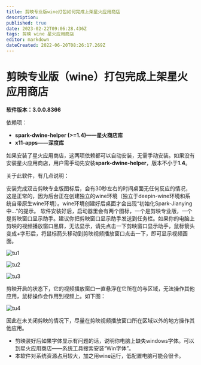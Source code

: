 ```yaml
---
title: 剪映专业版wine打包如何完成上架星火应用商店
description: 
published: true
date: 2023-02-22T09:06:28.436Z
tags: 剪映 wine 星火应用商店
editor: markdown
dateCreated: 2022-06-20T08:26:17.269Z
---
```


# 剪映专业版（wine）打包完成上架星火应用商店

**软件版本：3.0.0.8366**

依赖项：

- **spark-dwine-helper (>=1.4)——星火商店库**
- **x11-apps——深度库**

如果安装了星火应用商店，这两项依赖都可以自动安装，无需手动安装。如果没有安装星火应用商店，用户需手动先安装**spark-dwine-helper**，版本不小于**1.4**。

关于此软件，有几点说明：

安装完成双击剪映专业版图标后，会有30秒左右的时间桌面无任何反应的情况，这是正常的，因为后台正在创建独立的wine环境（独立于deepin-wine环境和系统自带原生wine环境）。wine环境创建好后桌面才会出现“初始化Spark-Jianying中...”的提示。
软件安装好后，启动器里会有两个图标，一个是剪映专业版，一个是剪映窗口显示助手。建议你把剪映窗口显示助手发送到任务栏。如果你的电脑上剪映的视频播放窗口黑屏，无法显示，请先点击一下剪映窗口显示助手，鼠标箭头变成+字形后，将鼠标箭头移动到剪映视频播放窗口点击一下，即可显示视频画面。

![tu1](https://storage.deepin.org/thread/20220606235019985_%E6%88%AA%E5%9B%BE_%E9%80%89%E6%8B%A9%E5%8C%BA%E5%9F%9F_20220606232304.png)

![tu2](https://storage.deepin.org/thread/202206062351096991_%E6%88%AA%E5%9B%BE_%E9%80%89%E6%8B%A9%E5%8C%BA%E5%9F%9F_20220606233243.png)

![tu3](https://storage.deepin.org/thread/202206062350383701_%E5%BD%95%E5%B1%8F_%E9%80%89%E6%8B%A9%E5%8C%BA%E5%9F%9F_20220606233011.gif)

剪映开启的状态下，它的视频播放窗口一直悬浮在它所在的与区域，无法操作其他应用，鼠标操作会作用到视频上。如下图：

![tu4](https://storage.deepin.org/thread/202206062358025631_%E5%BD%95%E5%B1%8F_%E9%80%89%E6%8B%A9%E5%8C%BA%E5%9F%9F_20220606235446.gif)

因此在未关闭剪映的情况下，尽量在剪映视频播放窗口所在区域以外的地方操作其他应用。

  - 剪映装好后如果字体显示有问题的话，说明你电脑上缺失windows字体。可以到星火应用商店——系统工具搜索安装“Win字体”。
  - 本软件对系统资源占用较大，加之用wine运行，低配置电脑可能会很卡。

